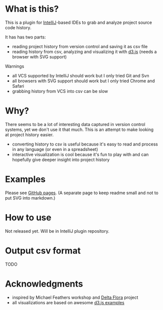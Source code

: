 What is this?
=============

This is a plugin for [IntelliJ](https://github.com/JetBrains/intellij-community)-based IDEs to grab
and analyze project source code history.

It has has two parts:
 - reading project history from version control and saving it as csv file
 - reading history from csv, analyzing and visualizing it with [d3.js](http://d3js.org/) (needs a browser with SVG support)

Warnings
 - all VCS supported by IntelliJ should work but I only tried Git and Svn
 - all browsers with SVG support should work but I only tried Chrome and Safari
 - grabbing history from VCS into csv can be slow


Why?
====
There seems to be a lot of interesting data captured in version control systems, yet we don't use it that much.
This is an attempt to make looking at project history easier.

 - converting history to csv is useful because it's easy to read and process in any language (or even in a spreadsheet)
 - interactive visualization is cool because it's fun to play with and can hopefully give deeper insight into project history


Examples
========
Please see [GitHub pages](http://dkandalov.github.com/code-history-mining).
(A separate page to keep readme small and not to put SVG into markdown.)


How to use
==========
Not released yet. Will be in IntelliJ plugin repository.


Output csv format
=================
TODO


Acknowledgments
===============
 - inspired by Michael Feathers workshop and [Delta Flora](https://github.com/michaelfeathers/delta-flora) project
 - all visualizations are based on awesome [d3.js examples](https://github.com/mbostock/d3/wiki/Gallery)
